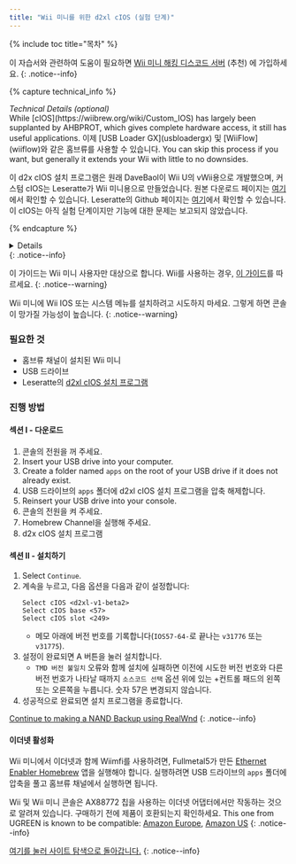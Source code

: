 ```yaml
---
title: "Wii 미니를 위한 d2xl cIOS (실험 단계)"
---
```


{% include toc title="목차" %}

이 자습서와 관련하여 도움이 필요하면 [Wii 미니 해킹 디스코드 서버](https://discord.gg/6ryxnkS) (추천) 에 가입하세요.
{: .notice--info}

{% capture technical_info %}
<summary><em>Technical Details (optional)</em></summary>
While [cIOS](https://wiibrew.org/wiki/Custom_IOS) has largely been supplanted by AHBPROT, which gives complete hardware access, it still has useful applications. 이제 [USB Loader GX](usbloadergx) 및 [WiiFlow](wiiflow)와 같은 홈브류를 사용할 수 있습니다. You can skip this process if you want, but generally it extends your Wii with little to no downsides.

이 d2x cIOS 설치 프로그램은 원래 DaveBaol이 Wii U의 vWii용으로 개발했으며, 커스텀 cIOS는 Leseratte가 Wii 미니용으로 만들었습니다. 원본 다운로드 페이지는 [여기](https://wii.leseratte10.de/d2xl-cIOS/)에서 확인할 수 있습니다. Leseratte의 Github 페이지는 [여기](https://github.com/Leseratte10/d2xl-cios)에서 확인할 수 있습니다. 이 cIOS는 아직 실험 단계이지만 기능에 대한 문제는 보고되지 않았습니다.

{% endcapture %}
<details>{{ technical_info | markdownify }}</details>
{: .notice--info}

이 가이드는 Wii 미니 사용자만 대상으로 합니다. Wii를 사용하는 경우, [이 가이드](cios)를 따르세요.
{: .notice--warning}

Wii 미니에 Wii IOS 또는 시스템 메뉴를 설치하려고 시도하지 마세요. 그렇게 하면 콘솔이 망가질 가능성이 높습니다.
{: .notice--warning}

### 필요한 것

* 홈브류 채널이 설치된 Wii 미니
* USB 드라이브
* Leseratte의 [d2xl cIOS 설치 프로그램](/assets/files/d2xl_wii_mini_cIOS_installer_v1_beta2.zip)

### 진행 방법

#### 섹션 I - 다운로드

1. 콘솔의 전원을 꺼 주세요.
1. Insert your USB drive into your computer.
1. Create a folder named `apps` on the root of your USB drive if it does not already exist.
1. USB 드라이브의 `apps` 폴더에 d2xl cIOS 설치 프로그램을 압축 해제합니다.
1. Reinsert your USB drive into your console.
1. 콘솔의 전원을 켜 주세요.
1. Homebrew Channel을 실행해 주세요.
1. d2x cIOS 설치 프로그램

#### 섹션 II - 설치하기

1. Select `Continue`.
1. 계속을 누르고, 다음 옵션을 다음과 같이 설정합니다:
    ```
    Select cIOS <d2xl-v1-beta2>
    Select cIOS base <57>
    Select cIOS slot <249>
    ```
    + 메모 아래에 버전 번호를 기록합니다(`IOS57-64-`로 끝나는 `v31776` 또는 `v31775`).
1. 설정이 완료되면 A 버튼을 눌러 설치합니다.
    + `TMD 버전 불일치` 오류와 함께 설치에 실패하면 이전에 시도한 버전 번호와 다른 버전 번호가 나타날 때까지 `소스코드 선택` 옵션 위에 있는 +컨트롤 패드의 왼쪽 또는 오른쪽을 누릅니다. 숫자 57은 변경되지 않습니다.
1. 성공적으로 완료되면 설치 프로그램을 종료합니다.

[Continue to making a NAND Backup using RealWnd](wnd-mini)
{: .notice--info}

#### 이더넷 활성화

Wii 미니에서 이더넷과 함께 Wiimfi를 사용하려면, Fullmetal5가 만든 [Ethernet Enabler Homebrew](/assets/files/Wii_Mini_Ethernet_Enable.zip) 앱을 실행해야 합니다. 실행하려면 USB 드라이브의 `apps` 폴더에 압축을 풀고 홈브류 채널에서 실행하면 됩니다.

Wii 및 Wii 미니 콘솔은 AX88772 칩을 사용하는 이더넷 어댑터에서만 작동하는 것으로 알려져 있습니다. 구매하기 전에 제품이 호환되는지 확인하세요. This one from UGREEN is known to be compatible: [Amazon Europe](https://www.amazon.de/dp/B00MYT481C), [Amazon US](https://a.co/d/3OcSJDS)
{: .notice--info}

[여기를 눌러 사이트 탐색으로 돌아갑니다.](site-navigation)
{: .notice--info}

